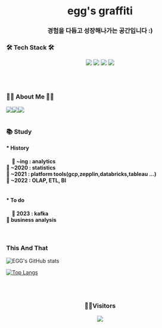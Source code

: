 <h1 class="ng-font" align="center"><b>egg's graffiti</b></h1>
<h3 class="ng-font" align="center">경험을 다듬고 성장해나가는 공간입니다 :)</h3>


### 🛠 Tech Stack 🛠 
<p align="center">
<img src="https://img.shields.io/badge/Python-3776AB?style=flat&logo=Python&logoColor=white"/>
<img src="https://img.shields.io/badge/R-276DC3?style=flat&logo=R&logoColor=white"/>
<img src="https://img.shields.io/badge/GCP-F9AB00?style=flat&logo=GoogleCloud&logoColor=black"/>
<img src="https://img.shields.io/badge/git-F05032?style=flat&logo=git&logoColor=gray"/>
</p>
<br><br>

### 👨‍🌾 About Me 👨‍🌾 
<a href="https://wolny.tistory.com/"><img src="https://img.shields.io/badge/My daily life blog-A9BCF5?style=flat-square&logo=GitHub Sponsors&logoColor=white&link=https://wolny.tistory.com/"/></a><a href="mailto:dldmswl10012@gmail.com"><img src="https://img.shields.io/badge/Gmail-D0A9F5?style=flat-square&logo=Gmail&logoColor=red&link=mailto:dldmswl10012@gmail.com/"></a><a href="https://eggs-graffiti.notion.site/Portforlio-ea9dcf6a58a740c2aacf94da7bb1ed7d/"><img src="https://img.shields.io/badge/Notion-D0A9F5?style=flat-square&logo=Gmail&logoColor=black&link=https://eggs-graffiti.notion.site/Portforlio-ea9dcf6a58a740c2aacf94da7bb1ed7d/"></a>
<br><br>

### 📚 Study
#### * History
<div style="text-indent:15px;font-weight:bold">
    <span>💙 ~ing : analytics </span><br>
    <span>🧡 ~2020 : statistics </span><br>
    <span>🤍 ~2021 : platform tools(gcp,zepplin,databricks,tableau ...) </span><br>
    <span>💜 ~2022 : OLAP, ETL, BI</span><br>
</div>
<br>

#### * To do
<div style="text-indent:15px;font-weight:bold">
    <span>💚 2023 : kafka</span><br>
    <span>💛 business analysis</span><br>
</div>
<br><br>


### This And That

![EGG's GitHub stats](https://github-readme-stats.vercel.app/api?username=egg-yo&show_icons=true&theme=radical)

[![Top Langs](https://github-readme-stats.vercel.app/api/top-langs/?username=egg-yo&layout=compact)](https://github.com/egg-yo/github-readme-stats)

<div align=center>

<br><br>

### 🎅🔖Visitors

<a href="https://hits.seeyoufarm.com"><img src="https://hits.seeyoufarm.com/api/count/incr/badge.svg?url=https%3A%2F%2Fwww.github.com%2Fegg-yo%2Fhit-counter&count_bg=%23DFD7D7&title_bg=%23BE3434&icon=protocols-dot-io.svg&icon_color=%230B0A0A&title=hits&edge_flat=false"/></a>

<br><br>
</div>
